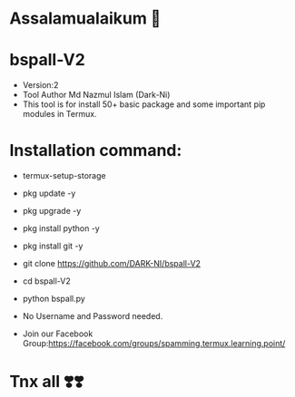 # Assalamualaikum 🥰
# bspall-V2
* Version:2
* Tool Author Md Nazmul Islam (Dark-Ni)
* This tool is for install 50+ basic package and some important pip modules in Termux.

# Installation command:
* termux-setup-storage
* pkg update -y
* pkg upgrade -y
* pkg install python -y
* pkg install git -y
* git clone https://github.com/DARK-NI/bspall-V2
* cd bspall-V2
* python bspall.py

* No Username and Password needed.
* Join our Facebook Group:https://facebook.com/groups/spamming.termux.learning.point/
# Tnx all ❣️❣️
